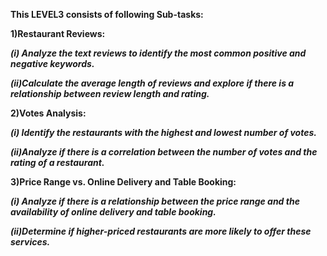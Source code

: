 **This LEVEL3 consists of following Sub-tasks:**

**1)Restaurant Reviews:**

 ***(i) Analyze the text reviews to identify the most
 common positive and negative keywords.***
 
 ***(ii)Calculate the average length of reviews and
 explore if there is a relationship between
  review length and rating.***
  
**2)Votes Analysis:**

***(i)  Identify the restaurants with the highest and
 lowest number of votes.***

 ***(ii)Analyze if there is a correlation between the
 number of votes and the rating of a
 restaurant.***

**3)Price Range vs. Online Delivery and Table Booking:**

***(i) Analyze if there is a relationship between the
 price range and the availability of online
 delivery and table booking.***
 
 ***(ii)Determine if higher-priced restaurants are
 more likely to offer these services.***







